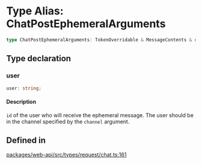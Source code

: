 # Type Alias: ChatPostEphemeralArguments

```ts
type ChatPostEphemeralArguments: TokenOverridable & MessageContents & object & Authorship & Parse & LinkNames & Partial<ThreadTS>;
```

## Type declaration

### user

```ts
user: string;
```

#### Description

`id` of the user who will receive the ephemeral message.
The user should be in the channel specified by the `channel` argument.

## Defined in

[packages/web-api/src/types/request/chat.ts:161](https://github.com/slackapi/node-slack-sdk/blob/7b348598b763c2b7545d1042b5f0429775cfa62c/packages/web-api/src/types/request/chat.ts#L161)
